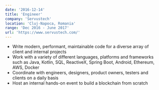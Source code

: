 ```yaml
---
date: '2016-12-14'
title: 'Engineer'
company: 'Servustech'
location: 'Cluj-Napoca, Romania'
range: 'Dec 2016 - June 2017'
url: 'https://www.servustech.com/'
---
```


- Write modern, performant, maintainable code for a diverse array of client and internal projects
- Work with a variety of different languages, platforms and frameworks such as Java, Kotlin, SQL, ReactiveX, Spring Boot,
  Android, Ethereum, AWS, Docker
- Coordinate with engineers, designers, product owners, testers and clients on a daily basis
- Host an internal hands-on event to build a blockchain from scratch
